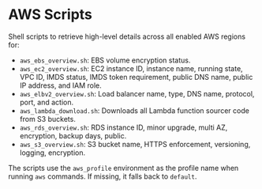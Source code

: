 # AWS Scripts

Shell scripts to retrieve high-level details across all enabled AWS regions for:

- `aws_ebs_overview.sh`: EBS volume encryption status.
- `aws_ec2_overview.sh`: EC2 instance ID, instance name, running state, VPC ID, IMDS status, IMDS token requirement, public DNS name, public IP address, and IAM role.
- `aws_elbv2_overview.sh`: Load balancer name, type, DNS name, protocol, port, and action.
- `aws_lambda_download.sh`: Downloads all Lambda function sourcer code from S3 buckets.
- `aws_rds_overview.sh`: RDS instance ID, minor upgrade, multi AZ, encryption, backup days, public.
- `aws_s3_overview.sh`: S3 bucket name, HTTPS enforcement, versioning, logging, encryption.

The scripts use the `aws_profile` environment as the profile name when running `aws` commands. If missing, it falls back to `default`.
